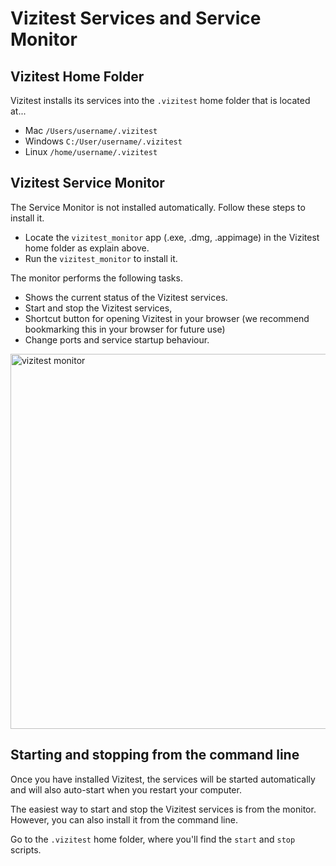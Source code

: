 # Vizitest Services and Service Monitor 

## Vizitest Home Folder
Vizitest installs its services into the ```.vizitest``` home folder that is located at...

- Mac ```/Users/username/.vizitest```
- Windows ```C:/User/username/.vizitest```
- Linux ```/home/username/.vizitest```

## Vizitest Service Monitor
The Service Monitor is not installed automatically. Follow these steps to install it.

- Locate the ```vizitest_monitor``` app (.exe, .dmg, .appimage) in the Vizitest home folder as explain above.
- Run the ```vizitest_monitor``` to install it.

The monitor performs the following tasks.

- Shows the current status of the Vizitest services.
- Start and stop the Vizitest services,
- Shortcut button for opening Vizitest in your browser (we recommend bookmarking this in your browser for future use)
- Change ports and service startup behaviour.

<img src="vizitest-monitor.png" width="600" alt="vizitest monitor"/>

## Starting and stopping from the command line
Once you have installed Vizitest, the services will be started automatically and will also auto-start when you restart your computer.

The easiest way to start and stop the Vizitest services is from the monitor. However, you can also install it from the command line. 

Go to the ```.vizitest``` home folder, where you'll find the ```start``` and ```stop``` scripts.
